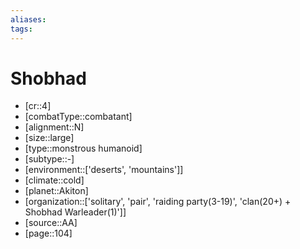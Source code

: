 ```yaml
---
aliases: 
tags: 
---
```


# Shobhad

- [cr::4]
- [combatType::combatant]
- [alignment::N]
- [size::large]
- [type::monstrous humanoid]
- [subtype::-]
- [environment::['deserts', 'mountains']]
- [climate::cold]
- [planet::Akiton]
- [organization::['solitary', 'pair', 'raiding party(3-19)', 'clan(20+) + Shobhad Warleader(1)']]
- [source::AA]
- [page::104]
